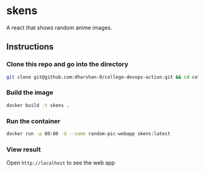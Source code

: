 # skens 

A react that shows random anime images.


## Instructions

### Clone this repo and go into the directory

```bash
git clone git@github.com:dharshan-0/college-devops-action.git && cd college-devops-action
```

### Build the image

```bash
docker build -t skens .
```

### Run the container

```bash
docker run -p 80:80 -d --name random-pic-webapp skens:latest
```

### View result

Open `http://localhost` to see the web app
